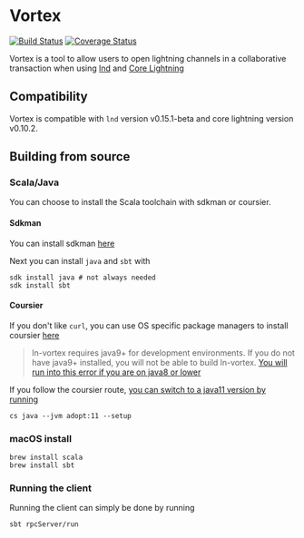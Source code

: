 # Vortex
[![Build Status](https://github.com/ln-vortex/ln-vortex/workflows/CI%20to%20Docker%20Hub/badge.svg)](https://github.com/ln-vortex/ln-vortex/actions)
[![Coverage Status](https://coveralls.io/repos/github/ln-vortex/ln-vortex/badge.svg?branch=master)](https://coveralls.io/github/ln-vortex/ln-vortex?branch=master)

Vortex is a tool to allow users to open lightning channels in a collaborative transaction when
using [lnd](https://github.com/lightningnetwork/lnd) and [Core Lightning](https://github.com/ElementsProject/lightning)

## Compatibility

Vortex is compatible with `lnd` version v0.15.1-beta and core lightning version v0.10.2.

## Building from source

### Scala/Java

You can choose to install the Scala toolchain with sdkman or coursier.

#### Sdkman

You can install sdkman [here](https://sdkman.io/install)

Next you can install `java` and `sbt` with

```
sdk install java # not always needed
sdk install sbt
```

#### Coursier

If you don't like `curl`, you can use OS specific package managers to install coursier [here](https://get-coursier.io/docs/2.0.0-RC2/cli-overview.html#installation)

> ln-vortex requires java9+ for development environments. If you do not have java9+ installed, you will not be able to build ln-vortex.
[You will run into this error if you are on java8 or lower](https://github.com/bitcoin-s/bitcoin-s/issues/3298)

If you follow the coursier route, [you can switch to a java11 version by running](https://get-coursier.io/docs/2.0.0-RC6-15/cli-java.html)

```
cs java --jvm adopt:11 --setup
```

### macOS install

```
brew install scala
brew install sbt
```

### Running the client

Running the client can simply be done by running

```
sbt rpcServer/run
```
